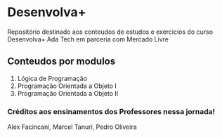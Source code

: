 # Desenvolva+

Repositório destinado aos conteudos de estudos e exercicios do curso Desenvolva+ Ada Tech em parceria com Mercado Livre

## Conteudos por modulos

1. Lógica de Programação
2. Programação Orientada a Objeto I
3. Programação Orientada a Objeto II

### Créditos aos ensinamentos dos Professores nessa jornada!

Alex Facincani, Marcel Tanuri, Pedro Oliveira